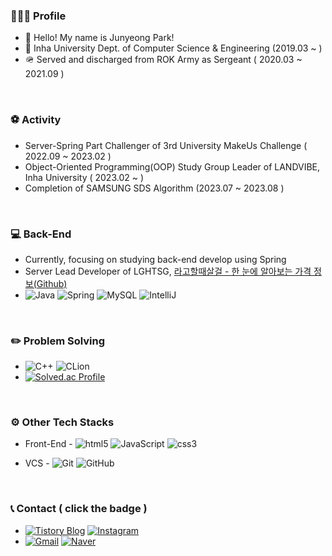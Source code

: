 
### 👨🏻‍💻 Profile
+ 👋 Hello! My name is Junyeong Park!
+ 🏫 Inha University Dept. of Computer Science & Engineering (2019.03 ~ )
+ 🪖 Served and discharged from ROK Army as Sergeant ( 2020.03 ~ 2021.09 )

<br>

### ⚽️ Activity
+ Server-Spring Part Challenger of 3rd University MakeUs Challenge ( 2022.09 ~ 2023.02 )
+ Object-Oriented Programming(OOP) Study Group Leader of LANDVIBE, Inha University ( 2023.02 ~ )
+ Completion of SAMSUNG SDS Algorithm (2023.07 ~ 2023.08 )

<br>

### 💻 Back-End
+ Currently, focusing on studying back-end develop using Spring
+ Server Lead Developer of LGHTSG, [라고할때살걸 - 한 눈에 알아보는 가격 정보(Github)](https://github.com/orgs/LGHTSG/repositories)
+ ![Java](https://img.shields.io/badge/java-000000?style=for-the-badge&logo=OpenJDK)
![Spring](https://img.shields.io/badge/spring-000000?style=for-the-badge&logo=spring)
![MySQL](https://img.shields.io/badge/MySQL-000000?style=for-the-badge&logo=mysql&logoColor=white)
![IntelliJ](https://img.shields.io/badge/IntelliJ%20IDEA-000000?style=for-the-badge&logo=IntelliJIDEA)


<br>

###  ✏️ Problem Solving
+ ![C++](https://img.shields.io/badge/c++-000000?style=for-the-badge&logo=c%2B%2B&logoColor=white)
![CLion](https://img.shields.io/badge/CLion-black?style=for-the-badge&logo=clion&logoColor=white)
+ [![Solved.ac Profile](http://mazassumnida.wtf/api/v2/generate_badge?boj=wns3887)](https://solved.ac/wns3887/)

<br>

### ⚙️ Other Tech Stacks
+ Front-End - ![html5](https://img.shields.io/badge/html5-000000?style=for-the-badge&logo=html5&logoColor=white)
![JavaScript](https://img.shields.io/badge/JavaScript-000000?style=for-the-badge&logo=JavaScript&logoColor=white)
![css3](https://img.shields.io/badge/css-000000?style=for-the-badge&logo=css3&logoColor=white)

+ VCS - ![Git](https://img.shields.io/badge/git-000000?style=for-the-badge&logo=git&logoColor=white)
![GitHub](https://img.shields.io/badge/github-%23121011.svg?style=for-the-badge&logo=github&logoColor=white)

<br>

### 📞 Contact ( click the badge )
+ [![Tistory Blog](https://img.shields.io/badge/Tistory%20Blog-000000?style=for-the-badge&logo=tistory&logoColor=white&link=https://codegarden-farmjun.tistory.com/)](https://codegarden-farmjun.tistory.com/) [![Instagram](https://img.shields.io/badge/Instagram-000000?style=for-the-badge&logo=Instagram&logoColor=white)](https://instagram.com/farm_june)
+ [![Gmail](https://img.shields.io/badge/Gmail-000000?style=for-the-badge&logo=gmail&logoColor=white)](mailto:junpreme1205@gmail.com) [![Naver](https://img.shields.io/badge/Naver-000000?style=for-the-badge&logo=Naver&logoColor=white)](mailto:wnsdud6969@naver.com)
